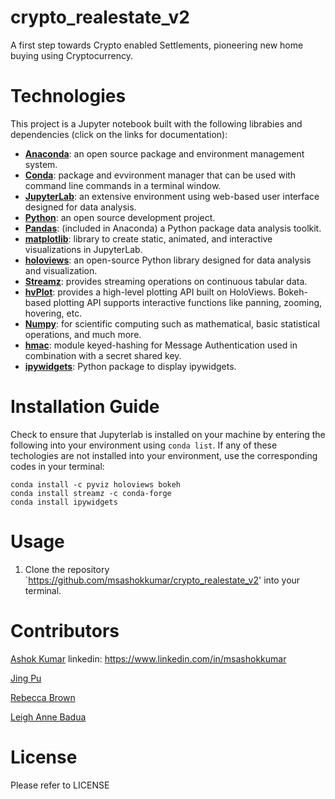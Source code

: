# crypto_realestate_v2
A first step towards Crypto enabled Settlements, pioneering new home buying using Cryptocurrency.



# Technologies
This project is a Jupyter notebook built with the following librabies and dependencies (click on the links for documentation):
+ [**Anaconda**](https://docs.anaconda.com/): an open source package and environment management system.
+ [**Conda**](https://docs.conda.io/projects/conda/en/latest/user-guide/install/index.html): package and evvironment manager that can be used with command line commands in a terminal window. 
+ [**JupyterLab**](https://jupyterlab.readthedocs.io/en/stable/): an extensive environment using web-based user interface designed for data analysis.
+ [**Python**](https://docs.python.org/3/installing/index.html): an open source development project.
+ [**Pandas**](https://pandas.pydata.org/docs/getting_started/index.html): (included in Anaconda) a Python package data analysis toolkit.
+ [**matplotlib**](https://matplotlib.org/stable/users/installing/index.html): library to create static, animated, and interactive visualizations in JupyterLab.
+ [**holoviews**](https://holoviews.org/index.html#usage): an open-source Python library designed for data analysis and visualization.
+ [**Streamz**](https://streamz.readthedocs.io/en/latest/dataframes.html#periodicdataframe): provides streaming operations on continuous tabular data. 
+ [**hvPlot**](https://hvplot.holoviz.org/): provides a high-level plotting API built on HoloViews. Bokeh-based plotting API supports interactive functions like panning, zooming, hovering, etc.
+ [**Numpy**](https://numpy.org/doc/stable/): for scientific computing such as mathematical, basic statistical operations, and much more.
+ [**hmac**](https://docs.python.org/3/library/hmac.html): module keyed-hashing for Message Authentication used in combination with a secret shared key.
+ [**ipywidgets**](https://ipywidgets.readthedocs.io/en/latest/user_install.html): Python package to display ipywidgets.

# Installation Guide
Check to ensure that Jupyterlab is installed on your machine by entering the following into your environment using `conda list`. If any of these techologies are not installed into your environment, use the corresponding codes in your terminal: 
```
conda install -c pyviz holoviews bokeh
conda install streamz -c conda-forge
conda install ipywidgets
```

# Usage
1. Clone the repository `https://github.com/msashokkumar/crypto_realestate_v2' into your terminal. 

# Contributors
[Ashok Kumar](ashok.ms.kumar@gmail.com) linkedin: https://www.linkedin.com/in/msashokkumar

[Jing Pu](jingjpu@gmail.com)

[Rebecca Brown](beccabeastly@gmail.com)

[Leigh Anne Badua](leighbadua@gmail.com) 

# License 
Please refer to LICENSE
